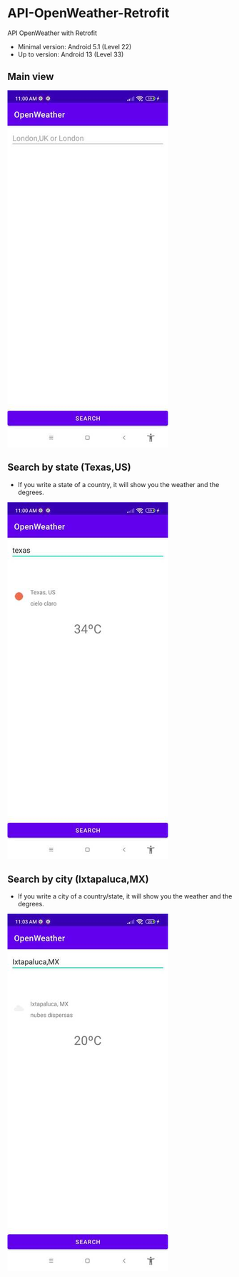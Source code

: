 # API-OpenWeather-Retrofit
API OpenWeather with Retrofit
* Minimal version: Android 5.1 (Level 22)
* Up to version: Android 13 (Level 33)	

## Main view
![](https://github.com/CarlosRTechDev/API-OpenWeather-Retrofit/blob/0aae8e99f714f68bea79c5b80238d722581ecab8/openw-1%20(1).jpg)

## Search by state (Texas,US)
* If you write a state of a country, it will show you the weather and the degrees.

![](https://github.com/CarlosRTechDev/API-OpenWeather-Retrofit/blob/0aae8e99f714f68bea79c5b80238d722581ecab8/openw-2%20(1).jpg)

## Search by city (Ixtapaluca,MX)
* If you write a city of a country/state, it will show you the weather and the degrees.

![](https://github.com/CarlosRTechDev/API-OpenWeather-Retrofit/blob/0aae8e99f714f68bea79c5b80238d722581ecab8/openw-3%20(1).jpg)

